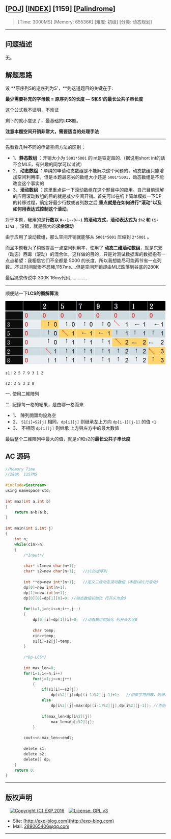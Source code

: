 ## [[POJ](http://poj.org/)] [[INDEX](https://github.com/lyy289065406/POJ-Solving-Reports)] [1159] [[Palindrome](http://poj.org/problem?id=1159)]

> [Time: 3000MS] [Memory: 65536K] [难度: 初级] [分类: 动态规划]

------

## 问题描述

无。


## 解题思路

设 **原序列S的逆序列为S'，**则这道题目的关键在于:

**最少需要补充的字母数 = 原序列S的长度 —  S和S'的最长公共子串长度**

这个公式我不证明，不难证

剩下的就小意思了，最基础的**LCS**题。

**注意本题空间开销非常大，需要适当的处理手法**

------

先看看几种不同的申请空间方法的区别：

- 1、**静态数组** ：开销大小为 `5001*5001` 的int是铁定超的.（据说用short int的话不会MLE，有兴趣的同学可以试试）
- 2、**动态数组** ：单纯的申请动态数组是不能解决这个问题的，动态数组只能增加空间利用率，但是本题最恶劣的数组大小还是 `5001*5001`，动态数组是不能改变这个事实的
- 3、**滚动数组** ：这里重点讲一下滚动数组在这个题目中的应用。自己目前理解的应用滚动数组的目的就是减少空间开销。首先可以在纸上简单模拟一下DP的转移过程，确定好最少行数或者列数之后,**重点就是在如何进行"滚动"以及如何用表达式控制这个滚动**。

对于本题，我用的是**行数以 `0--1--0--1` 的滚动方式，滚动表达式为 `i%2` 和 `(i-1)%2`** ，没错，就是强大的**求余滚动**

由于应用了滚动数组，那么空间开销就能够从 `5001*5001` 压缩到 `2*5001` 。

而且本题我为了稍微提高一点空间利用率，使用了 **动态二维滚动数组**，就是东邪（动态）西毒（滚动）的混合体，这样做的目的，只是对测试数据库的数据抱有一点点希望：我相信它们不全都是 5000 的长度，所以我想能尽可能再节省一点列数….不过时间就惨不忍睹,1157ms….但是空间开销却由MLE跌落到谷底的280K

最后跪求传说中 300K 16ms代码………….


------


顺便贴一下**LCS的图解算法**

![](/reports/POJ1159-Palindrome/img/01.png)

```
s1：2 5 7 9 3 1 2

s2：3 5 3 2 8
```

一. 使用二維陣列

二. 記錄每一格的結果，是由哪一格而來

- 1、 陣列開頭均設為空
- 2、 `S1[i]=S2[j]` 相同，`dp[i][j]` 则继承左上方向 `dp[i-1][j-1]` 的值 `+1`
- 3、 不相同 `dp[i][j]` 则继承 上方與左方中的最大數值

最后整个二維陣列中最大的值，就是s1和s2的**最长公共子串长度**



## AC 源码


```c
//Memory Time 
//280K  1157MS 

#include<iostream>
using namespace std;

int max(int a,int b)
{
	return a>b?a:b;
}

int main(int i,int j)
{
	int n;
	while(cin>>n)
	{
		/*Input*/

		char* s1=new char[n+1];
		char* s2=new char[n+1];   //s1的逆序列

		int **dp=new int*[n+1];   //定义二维动态滚动数组（本题以01行滚动）
		dp[0]=new int[n+1];
		dp[1]=new int[n+1];
		dp[0][0]=dp[1][0]=0; //动态数组初始化 行开头为全0
			
		for(i=1,j=n;i<=n;i++,j--)
		{
			dp[0][i]=dp[1][i]=0;  //动态数组初始化 列开头为全0

			char temp;
			cin>>temp;
			s1[i]=s2[j]=temp;
		}

		/*Dp-LCS*/

		int max_len=0;
		for(i=1;i<=n;i++)
			for(j=1;j<=n;j++)
			{
				if(s1[i]==s2[j])
					dp[i%2][j]=dp[(i-1)%2][j-1]+1;   //如果字符相等，则继承前一行前一列的dp值+1
				else
					dp[i%2][j]=max(dp[(i-1)%2][j],dp[i%2][j-1]); //否则，取上方或左方的最大dp值

				if(max_len<dp[i%2][j])
					max_len=dp[i%2][j];
			}

		cout<<n-max_len<<endl;

		delete s1;
		delete s2;
		delete[] dp;
	}
	return 0;
}
```

------

## 版权声明

　[![Copyright (C) EXP,2016](https://img.shields.io/badge/Copyright%20(C)-EXP%202016-blue.svg)](http://exp-blog.com)　[![License: GPL v3](https://img.shields.io/badge/License-GPL%20v3-blue.svg)](https://www.gnu.org/licenses/gpl-3.0)
  

- Site: [http://exp-blog.com](http://exp-blog.com) 
- Mail: <a href="mailto:289065406@qq.com?subject=[EXP's Github]%20Your%20Question%20（请写下您的疑问）&amp;body=What%20can%20I%20help%20you?%20（需要我提供什么帮助吗？）">289065406@qq.com</a>


------
